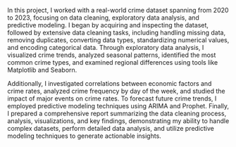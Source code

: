 In this project, I worked with a real-world crime dataset spanning from 2020 to 2023, focusing on data cleaning, exploratory data analysis, and predictive modeling. I began by acquiring and inspecting the dataset, followed by extensive data cleaning tasks, including handling missing data, removing duplicates, converting data types, standardizing numerical values, and encoding categorical data. Through exploratory data analysis, I visualized crime trends, analyzed seasonal patterns, identified the most common crime types, and examined regional differences using tools like Matplotlib and Seaborn.

Additionally, I investigated correlations between economic factors and crime rates, analyzed crime frequency by day of the week, and studied the impact of major events on crime rates. To forecast future crime trends, I employed predictive modeling techniques using ARIMA and Prophet. Finally, I prepared a comprehensive report summarizing the data cleaning process, analysis, visualizations, and key findings, demonstrating my ability to handle complex datasets, perform detailed data analysis, and utilize predictive modeling techniques to generate actionable insights.
